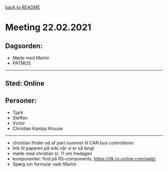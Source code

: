 [back to README](../../README.md)
# Meeting 22.02.2021

## Dagsorden:
 - Møde med Martin
 - PATMOS
---


## Sted: Online

## Personer:
 - Tjark
 - Steffan
 - Victor
 - Christian Kampp Kruuse

---

* christian finder ud af part nummer til CAN bus controlleren
* link til paperen på wiki når vi er så langt
* møde med christian kl. 11 om fredagen
* komponenter: find på RS-components, https://dk.rs-online.com/web/
* Spørg om formular vedr Martin